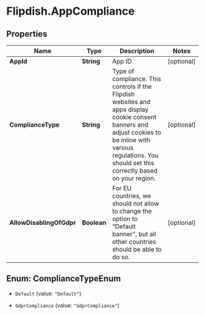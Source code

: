 # Flipdish.AppCompliance

## Properties

Name | Type | Description | Notes
------------ | ------------- | ------------- | -------------
**AppId** | **String** | App ID | [optional] 
**ComplianceType** | **String** | Type of compliance.  This controls if the Flipdish websites and apps display cookie consent banners and adjust cookies to be inline with various regulations.   You should set this correctly based on your region. | [optional] 
**AllowDisablingOfGdpr** | **Boolean** | For EU countries, we should not allow to change the option to “Default banner”, but all other countries should be able to do so. | [optional] 



## Enum: ComplianceTypeEnum


* `Default` (value: `"Default"`)

* `GdprCompliance` (value: `"GdprCompliance"`)




